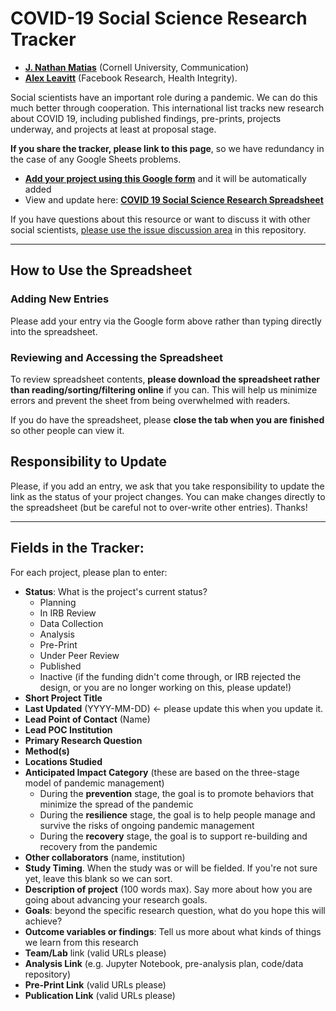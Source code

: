 # COVID-19 Social Science Research Tracker
* **[J. Nathan Matias](https://twitter.com/natematias)** (Cornell University, Communication)
* **[Alex Leavitt](https://twitter.com/alexleavitt)** (Facebook Research, Health Integrity). 

Social scientists have an important role during a pandemic. We can do this much better through cooperation. This international list tracks new research about COVID 19, including published findings, pre-prints, projects underway, and projects at least at proposal stage.

**If you share the tracker, please link to this page**, so we have redundancy in the case of any Google Sheets problems.

* **[Add your project using this Google form](https://forms.gle/K5CUpHYk23XXZSrh7)** and it will be automatically added
* View and update here: **[COVID 19 Social Science Research Spreadsheet](https://docs.google.com/spreadsheets/d/1DuY8VLV2yG8TAOZbtyNtrhHERmzUjSaXpAo0_59z_XU/edit?ts=5e73b15d#gid=0)**

If you have questions about this resource or want to discuss it with other social scientists, [please use the issue discussion area](https://github.com/natematias/covid-19-social-science-research/issues) in this repository. 

---

## How to Use the Spreadsheet
### Adding New Entries
Please add your entry via the Google form above rather than typing directly into the spreadsheet.

### Reviewing and Accessing the Spreadsheet
To review spreadsheet contents, **please download the spreadsheet rather than reading/sorting/filtering online** if you can. This will help us minimize errors and prevent the sheet from being overwhelmed with readers. 

If you do have the spreadsheet, please **close the tab when you are finished** so other people can view it.

## Responsibility to Update
Please, if you add an entry, we ask that you take responsibility to update the link as the status of your project changes. You can make changes directly to the spreadsheet (but be careful not to over-write other entries). Thanks!

---

## Fields in the Tracker:
For each project, please plan to enter:
* **Status**: What is the project's current status?
  * Planning
  * In IRB Review
  * Data Collection
  * Analysis
  * Pre-Print
  * Under Peer Review
  * Published
  * Inactive (if the funding didn't come through, or IRB rejected the design, or you are no longer working on this, please update!)
* **Short Project Title**
* **Last Updated** (YYYY-MM-DD) <- please update this when you update it. 
* **Lead Point of Contact** (Name)
* **Lead POC Institution**
* **Primary Research Question**
* **Method(s)**
* **Locations Studied**
* **Anticipated Impact Category** (these are based on the three-stage model of pandemic management) 
  * During the **prevention** stage, the goal is to promote behaviors that minimize the spread of the pandemic
  * During the **resilience** stage, the goal is to help people manage and survive the risks of ongoing pandemic management
  * During the **recovery** stage, the goal is to support re-building and recovery from the pandemic
* **Other collaborators** (name, institution)
* **Study Timing**. When the study was or will be fielded. If you're not sure yet, leave this blank so we can sort.
* **Description of project** (100 words max). Say more about how you are going about advancing your research goals. 
* **Goals**: beyond the specific research question, what do you hope this will achieve?
* **Outcome variables or findings**: Tell us more about what kinds of things we learn from this research
* **Team/Lab** link (valid URLs please)
* **Analysis Link** (e.g. Jupyter Notebook, pre-analysis plan, code/data repository)
* **Pre-Print Link** (valid URLs please)
* **Publication Link** (valid URLs please)
